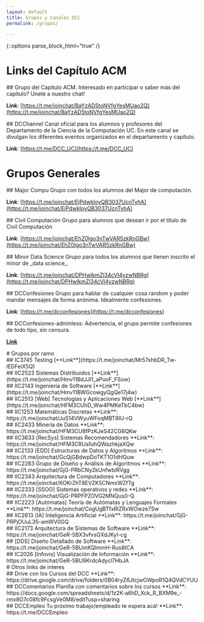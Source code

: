 ```yaml
---
layout: default
title: Grupos y Canales DCC
permalink: /grupos/

---
```

{::options parse_block_html="true" /}

<div class="grupo">
  
# Links del Capítulo ACM

<div class="grupo">  
## Grupo del Capítulo ACM.
Interesado en participar o saber más del capítulo? Uneté a nuestro chat!
  
**Link**: [https://t.me/joinchat/BaYzAD5toNVfgYesMUao2Q](https://t.me/joinchat/BaYzAD5toNVfgYesMUao2Q) 
</div>

<div class="grupo">
## DCChannel
Canal oficial para los alumnos y profesores del Departamento de la Ciencia de la Computación UC. En este canal se divulgan los diferentes eventos organizados en el departamento y capítulo.
  
**Link**: [https://t.me/DCC_UC](https://t.me/DCC_UC)
</div>

</div>


<div class="grupo">
  
# Grupos Generales 

<div class="grupo">
## Major Compu
Grupo con todos los alumnos del Major de computación.
  
**Link**: [https://t.me/joinchat/EjPdwkIoyQB3037UcnTyhA](https://t.me/joinchat/EjPdwkIoyQB3037UcnTyhA) 
</div>

<div class="grupo">
## Civil Computación
Grupo para alumnos que desean ir por el título de Civil Computación
  
**Link**: [https://t.me/joinchat/EhZ0Igo3nTwVAR5zkRnGBw](https://t.me/joinchat/EhZ0Igo3nTwVAR5zkRnGBw)
</div>

<div class="grupo">
## Minor Data Science
Grupo para todos los alumnos que tienen inscrito el minor de _data science_.
  
**Link**: [https://t.me/joinchat/DPHwIkmZl34cVI4yzwNBRg](https://t.me/joinchat/DPHwIkmZl34cVI4yzwNBRg)
</div>

<div class="grupo">
## DCConfesiones
Grupo para hablar de cualquier cosa random y poder mandar mensajes de forma anónima. Idealmente confesiones.
  
**Link**: [https://t.me/dcconfesiones](https://t.me/dcconfesiones)
</div>

<div class="grupo">
## DCConfesiones-adminless:
Advertencia, el grupo permite confesiones de todo tipo, sin censura.

[**Link**](https://t.me/DCConfesionesAdminless)
</div>

</div>

<div class="grupo">
 # Grupos por ramo
 
<div class="grupo">
## IC3745 Testing
[**Link**](https://t.me/joinchat/Mr57shbDR_Tw-lEDFeiX5Q)
</div>
  
<div class="grupo">
## IIC2523 Sistemas Distribuidos
[**Link**](https://t.me/joinchat/Hmv11BdJJI1_aPuoF_FSow)
</div>

<div class="grupo">
## IIC2143 Ingeniería de Software
[**Link**](https://t.me/joinchat/Hmv11BWGcowgyQgQe17j4w)
</div>

<div class="grupo">
## IIC2513 [Web] Tecnologías y Aplicaciones Web
[**Link**](https://t.me/joinchat/HFM3CUhD_Ww4PMKeTbC4bw)
</div>

<div class="grupo">
## IIC1253 Matemáticas Discretas
**Link**: https://t.me/joinchat/JuS14VWyuWFoqMBT8IU-rQ
</div>
  
<div class="grupo">
## IIC2433 Minería de Datos
**Link**: https://t.me/joinchat/HFM3CU8fPzKJeS42CG6QKw
</div> 

<div class="grupo">
## IIC3633 [RecSys] Sistemas Recomendadores
**Link**: https://t.me/joinchat/HFM3CRUa1uhQWazhkjaXQw
</div> 
 
<div class="grupo">
## IIC2133 [EDD] Estructuras de Datos y Algoritmos
**Link**: https://t.me/joinchat/GcQjGBdwpDoTKT1O1dHQuw
</div> 

<div class="grupo">
## IIC2283 Grupo de Diseño y Análisis de Algoritmos
**Link**: https://t.me/joinchat/GjG-PRbCNy2kUnfwbiRVgg
</div> 

<div class="grupo">
## IIC2343 Arquitectura de Computadores 
**Link**: https://t.me/joinchat/KOKrZhT8EVZK5CNmxWZfTg
</div> 
  
<div class="grupo">
## IIC2333 [SSOO] Sistemas operativos y redes
**Link**: https://t.me/joinchat/GjG-PRPFPZOVG2MNQus0-Q
</div>   
  
<div class="grupo">
## IIC2223 [Autómatas]	Teoría de Autómatas y Lenguajes Formales
**Link**: https://t.me/joinchat/CogUgBTfxRlZRxWOwze7Sw
</div> 

<div class="grupo">
## IIC2613 [IA] Inteligencia Artificial
**Link**: https://t.me/joinchat/GjG-PRPjOUuL35-amWV0GQ
</div> 
 
<div class="grupo">
## IIC2173 Arquitectura de Sistemas de Software
**Link**: https://t.me/joinchat/GeR-5BX3vfvsGXdJKyl-cg
</div> 

<div class="grupo">
## [DDS] Diseño Detallado de Software
**Link**: https://t.me/joinchat/GeR-5BUmKQlmmH-Rus8tCA
</div> 

<div class="grupo">
## IC2026	[Infovis] Visualización de Información
**Link**: https://t.me/joinchat/GeR-5BU9KrdcAdycl7HbJA
</div> 
 

</div>



<div class="grupo">
# Otros links de interes
  
 <div class="grupo">
## Drive con los Cursos del DCC
**Link**:  https://drive.google.com/drive/folders/0B04ryZ6JtcjwOWpoR1Q4QVdCYUU
</div>  
  
<div class="grupo">
## DCComentarios
Planilla con comentarios sobre los cursos
**Link**:  https://docs.google.com/spreadsheets/d/1z2K-a6hD_Xck_R_BXM9e_-rmx8G7c08fc9FcsgVe0M8/edit?usp=sharing
</div>  
  
<div class="grupo">
## DCCEmpleo
Tu próximo trabajo/empleado te espera acá!
**Link**:  https://t.me/DCCEmpleo
</div>  
 
 
 
 
</div> 







